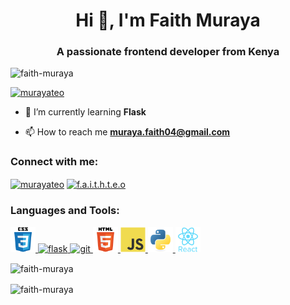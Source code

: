 <h1 align="center">Hi 👋, I'm Faith Muraya</h1>
<h3 align="center">A passionate frontend developer from Kenya</h3>

<p align="left"> <img src="https://komarev.com/ghpvc/?username=faith-muraya&label=Profile%20views&color=0e75b6&style=flat" alt="faith-muraya" /> </p>

<p align="left"> <a href="https://twitter.com/murayateo" target="blank"><img src="https://img.shields.io/twitter/follow/murayateo?logo=twitter&style=for-the-badge" alt="murayateo" /></a> </p>

- 🌱 I’m currently learning **Flask**

- 📫 How to reach me **muraya.faith04@gmail.com**

<h3 align="left">Connect with me:</h3>
<p align="left">
<a href="https://twitter.com/murayateo" target="blank"><img align="center" src="https://raw.githubusercontent.com/rahuldkjain/github-profile-readme-generator/master/src/images/icons/Social/twitter.svg" alt="murayateo" height="30" width="40" /></a>
<a href="https://instagram.com/f.a.i.t.h.t.e.o" target="blank"><img align="center" src="https://raw.githubusercontent.com/rahuldkjain/github-profile-readme-generator/master/src/images/icons/Social/instagram.svg" alt="f.a.i.t.h.t.e.o" height="30" width="40" /></a>
</p>

<h3 align="left">Languages and Tools:</h3>
<p align="left"> <a href="https://www.w3schools.com/css/" target="_blank" rel="noreferrer"> <img src="https://raw.githubusercontent.com/devicons/devicon/master/icons/css3/css3-original-wordmark.svg" alt="css3" width="40" height="40"/> </a> <a href="https://flask.palletsprojects.com/" target="_blank" rel="noreferrer"> <img src="https://www.vectorlogo.zone/logos/pocoo_flask/pocoo_flask-icon.svg" alt="flask" width="40" height="40"/> </a> <a href="https://git-scm.com/" target="_blank" rel="noreferrer"> <img src="https://www.vectorlogo.zone/logos/git-scm/git-scm-icon.svg" alt="git" width="40" height="40"/> </a> <a href="https://www.w3.org/html/" target="_blank" rel="noreferrer"> <img src="https://raw.githubusercontent.com/devicons/devicon/master/icons/html5/html5-original-wordmark.svg" alt="html5" width="40" height="40"/> </a> <a href="https://developer.mozilla.org/en-US/docs/Web/JavaScript" target="_blank" rel="noreferrer"> <img src="https://raw.githubusercontent.com/devicons/devicon/master/icons/javascript/javascript-original.svg" alt="javascript" width="40" height="40"/> </a> <a href="https://www.python.org" target="_blank" rel="noreferrer"> <img src="https://raw.githubusercontent.com/devicons/devicon/master/icons/python/python-original.svg" alt="python" width="40" height="40"/> </a> <a href="https://reactjs.org/" target="_blank" rel="noreferrer"> <img src="https://raw.githubusercontent.com/devicons/devicon/master/icons/react/react-original-wordmark.svg" alt="react" width="40" height="40"/> </a> </p>

<p><img align="center" src="https://github-readme-stats.vercel.app/api/top-langs?username=faith-muraya&show_icons=true&locale=en&layout=compact" alt="faith-muraya" /></p>

<p><img align="center" src="https://github-readme-streak-stats.herokuapp.com/?user=faith-muraya&" alt="faith-muraya" /></p>
